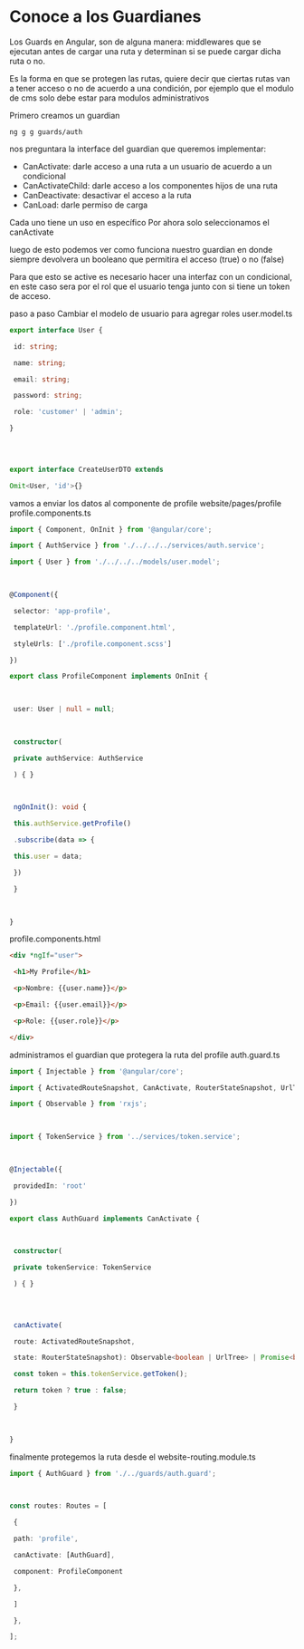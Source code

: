 # Conoce a los Guardianes

Los Guards en Angular, son de alguna manera: middlewares que se ejecutan antes de cargar una ruta y determinan si se puede cargar dicha ruta o no.

Es la forma en que se protegen las rutas, quiere decir que ciertas rutas van a tener acceso o no de acuerdo a una condición, por ejemplo que el modulo de cms solo debe estar para modulos administrativos

Primero creamos un guardian

```
ng g g guards/auth
```

nos preguntara la interface del guardian que queremos implementar: 
* CanActivate: darle acceso a una ruta a un usuario de acuerdo a un condicional
* CanActivateChild: darle acceso a los componentes hijos de una ruta
* CanDeactivate: desactivar el acceso a la ruta
* CanLoad: darle permiso de carga

Cada uno tiene un uso en específico
Por ahora solo seleccionamos el canActivate

luego de esto podemos ver como funciona nuestro guardian en donde siempre devolvera un booleano que permitira el acceso (true) o no (false)

Para que esto se active es necesario hacer una interfaz con un condicional, en este caso sera por el rol que el usuario tenga junto con si tiene un token de acceso.

paso a paso
Cambiar el modelo de usuario para agregar roles
user.model.ts
```ts
export interface User {

 id: string;

 name: string;

 email: string;

 password: string;

 role: 'customer' | 'admin';

}

  
  

export interface CreateUserDTO extends

Omit<User, 'id'>{}
```

vamos a enviar los datos al componente de profile
website/pages/profile
profile.components.ts

```ts
import { Component, OnInit } from '@angular/core';

import { AuthService } from './../../../services/auth.service';

import { User } from './../../../models/user.model';

  

@Component({

 selector: 'app-profile',

 templateUrl: './profile.component.html',

 styleUrls: ['./profile.component.scss']

})

export class ProfileComponent implements OnInit {

  

 user: User | null = null;

  

 constructor(

 private authService: AuthService

 ) { }

  

 ngOnInit(): void {

 this.authService.getProfile()

 .subscribe(data => {

 this.user = data;

 })

 }

  

}

```

profile.components.html
```html
<div *ngIf="user">

 <h1>My Profile</h1>

 <p>Nombre: {{user.name}}</p>

 <p>Email: {{user.email}}</p>

 <p>Role: {{user.role}}</p>

</div>
```

administramos el guardian que protegera la ruta del profile
auth.guard.ts
```ts
import { Injectable } from '@angular/core';

import { ActivatedRouteSnapshot, CanActivate, RouterStateSnapshot, UrlTree } from '@angular/router';

import { Observable } from 'rxjs';

  

import { TokenService } from '../services/token.service';

  

@Injectable({

 providedIn: 'root'

})

export class AuthGuard implements CanActivate {

  

 constructor(

 private tokenService: TokenService

 ) { }

  
  

 canActivate(

 route: ActivatedRouteSnapshot,

 state: RouterStateSnapshot): Observable<boolean | UrlTree> | Promise<boolean | UrlTree> | boolean | UrlTree {

 const token = this.tokenService.getToken();

 return token ? true : false;

 }

  

}
```

finalmente protegemos la ruta desde el website-routing.module.ts
```ts
import { AuthGuard } from './../guards/auth.guard';

  

const routes: Routes = [

 {

 path: 'profile',

 canActivate: [AuthGuard],

 component: ProfileComponent

 },

 ]

 },

];
```